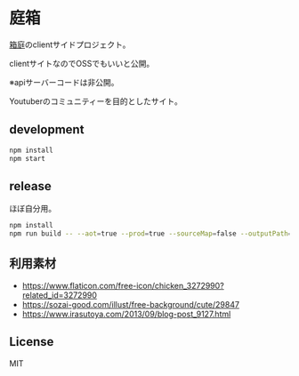 # 庭箱

[箱庭](https://hako.v-kurore.com)のclientサイドプロジェクト。

clientサイトなのでOSSでもいいと公開。

※apiサーバーコードは非公開。

Youtuberのコミュニティーを目的としたサイト。

## development

```bash
npm install
npm start
```

## release

ほぼ自分用。

```bash
npm install
npm run build -- --aot=true --prod=true --sourceMap=false --outputPath=/usr/share/nginx/html
```

## 利用素材

- https://www.flaticon.com/free-icon/chicken_3272990?related_id=3272990
- https://sozai-good.com/illust/free-background/cute/29847
- https://www.irasutoya.com/2013/09/blog-post_9127.html


## License

MIT

